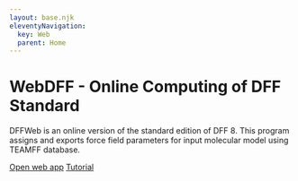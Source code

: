 ```yaml
---
layout: base.njk
eleventyNavigation:
  key: Web
  parent: Home
---
```


# WebDFF - Online Computing of DFF Standard

DFFWeb is an online version of the standard edition of DFF 8. This program assigns and exports force field parameters for input molecular model using TEAMFF database.

<div>
<a href="https://app.directforcefield.com">Open web app</a>
<a href="./tutorial">Tutorial</a>
</div>
